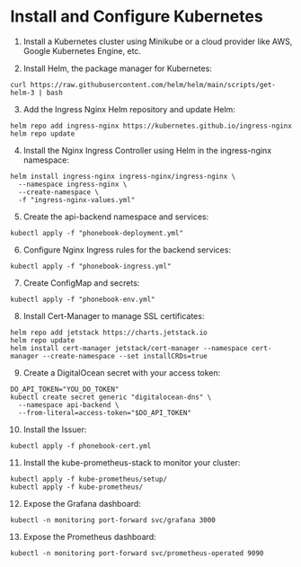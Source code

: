 # Install and Configure Kubernetes

1. Install a Kubernetes cluster using Minikube or a cloud provider like AWS, Google Kubernetes Engine, etc.

2. Install Helm, the package manager for Kubernetes:

```console
curl https://raw.githubusercontent.com/helm/helm/main/scripts/get-helm-3 | bash
```

3. Add the Ingress Nginx Helm repository and update Helm:

```console 
helm repo add ingress-nginx https://kubernetes.github.io/ingress-nginx
helm repo update
```

4. Install the Nginx Ingress Controller using Helm in the ingress-nginx namespace:

```console 
helm install ingress-nginx ingress-nginx/ingress-nginx \
  --namespace ingress-nginx \
  --create-namespace \
  -f "ingress-nginx-values.yml" 
```

5. Create the api-backend namespace and services:

```console
kubectl apply -f "phonebook-deployment.yml" 
```

6. Configure Nginx Ingress rules for the backend services:

```console
kubectl apply -f "phonebook-ingress.yml" 
```

7. Create ConfigMap and secrets:

```console  
kubectl apply -f "phonebook-env.yml" 
```  

8. Install Cert-Manager to manage SSL certificates:

```console   
helm repo add jetstack https://charts.jetstack.io
helm repo update 
helm install cert-manager jetstack/cert-manager --namespace cert-manager --create-namespace --set installCRDs=true
```

9. Create a DigitalOcean secret with your access token:

```console 
DO_API_TOKEN="YOU_DO_TOKEN"
kubectl create secret generic "digitalocean-dns" \
  --namespace api-backend \
  --from-literal=access-token="$DO_API_TOKEN"
```  

10. Install the Issuer:  

```console  
kubectl apply -f phonebook-cert.yml
```

11. Install the kube-prometheus-stack to monitor your cluster:

```console  
kubectl apply -f kube-prometheus/setup/  
kubectl apply -f kube-prometheus/ 
```

12. Expose the Grafana dashboard:

```console    
kubectl -n monitoring port-forward svc/grafana 3000
```

13. Expose the Prometheus dashboard:  

```console  
kubectl -n monitoring port-forward svc/prometheus-operated 9090
```